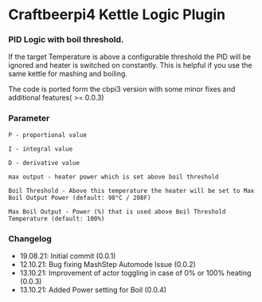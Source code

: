 # Craftbeerpi4 Kettle Logic Plugin

### PID Logic with boil threshold.

If the target Temperature is above a configurable threshold the PID will be ignored and heater is switched on constantly. This is helpful if you use the same kettle for mashing and boiling.

The code is ported form the cbpi3 version with some minor fixes and additional features( >= 0.0.3)

### Parameter

	P - proportional value

	I - integral value

	D - derivative value

	max output - heater power which is set above boil threshold

	Boil Threshold - Above this temperature the heater will be set to Max Boil Output Power (default: 98°C / 208F)

	Max Boil Output - Power (%) that is used above Boil Threshold Temperature (default: 100%)

### Changelog

- 19.08.21: Initial commit (0.0.1)
- 12.10.21: Bug fixing MashStep Automode Issue (0.0.2)
- 13.10.21: Improvement of actor toggling in case of 0% or 100% heating (0.0.3)
- 13.10.21: Added Power setting for Boil (0.0.4)
